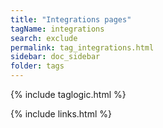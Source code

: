 ```yaml
---
title: "Integrations pages"
tagName: integrations
search: exclude
permalink: tag_integrations.html
sidebar: doc_sidebar
folder: tags
---
```

{% include taglogic.html %}

{% include links.html %}
